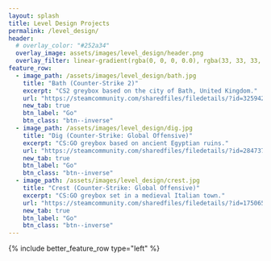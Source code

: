 ```yaml
---
layout: splash
title: Level Design Projects
permalink: /level_design/
header:
  # overlay_color: "#252a34"
  overlay_image: assets/images/level_design/header.png
  overlay_filter: linear-gradient(rgba(0, 0, 0, 0.0), rgba(33, 33, 33, 1))
feature_row:
  - image_path: /assets/images/level_design/bath.jpg
    title: "Bath (Counter-Strike 2)"
    excerpt: "CS2 greybox based on the city of Bath, United Kingdom."
    url: "https://steamcommunity.com/sharedfiles/filedetails/?id=3259420299"
    new_tab: true
    btn_label: "Go"
    btn_class: "btn--inverse"
  - image_path: /assets/images/level_design/dig.jpg
    title: "Dig (Counter-Strike: Global Offensive)"
    excerpt: "CS:GO greybox based on ancient Egyptian ruins."
    url: "https://steamcommunity.com/sharedfiles/filedetails/?id=2847371895"
    new_tab: true
    btn_label: "Go"
    btn_class: "btn--inverse"
  - image_path: /assets/images/level_design/crest.jpg
    title: "Crest (Counter-Strike: Global Offensive)"
    excerpt: "CS:GO greybox set in a medieval Italian town."
    url: "https://steamcommunity.com/sharedfiles/filedetails/?id=1750653600"
    new_tab: true
    btn_label: "Go"
    btn_class: "btn--inverse"
---
```


{% include better_feature_row type="left" %}